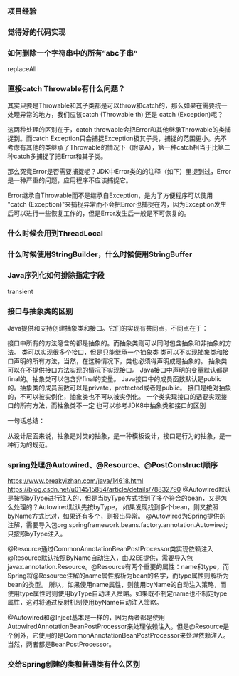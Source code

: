 ### 项目经验

### 觉得好的代码实现

### 如何删除一个字符串中的所有”abc子串“
replaceAll

### 直接catch Throwable有什么问题？
其实只要是Throwable和其子类都是可以throw和catch的，那么如果在需要统一处理异常的地方，我们应该catch (Throwable th) 还是 catch (Exception)呢？

这两种处理的区别在于，catch throwable会把Error和其他继承Throwable的类捕捉到。而catch Exception只会捕捉Exception极其子类，捕捉的范围更小。先不考虑有其他的类继承了Throwable的情况下（附录A），第一种catch相当于比第二种catch多捕捉了把Error和其子类。

那么究竟Error是否需要捕捉呢？JDK中Error类的的注释（如下）里提到过，Error是一种严重的问题，应用程序不应该捕捉它。


Error继承自Throwable而不是继承自Exception，是为了方便程序可以使用 "catch (Exception)"来捕捉异常而不会把Error也捕捉在内，因为Exception发生后可以进行一些恢复工作的，但是Error发生后一般是不可恢复的。

### 什么时候会用到ThreadLocal

### 什么时候使用StringBuilder，什么时候使用StringBuffer

### Java序列化如何排除指定字段
transient

### 接口与抽象类的区别
Java提供和支持创建抽象类和接口。它们的实现有共同点，不同点在于：

接口中所有的方法隐含的都是抽象的。而抽象类则可以同时包含抽象和非抽象的方法。
类可以实现很多个接口，但是只能继承一个抽象类
类可以不实现抽象类和接口声明的所有方法，当然，在这种情况下，类也必须得声明成是抽象的。
抽象类可以在不提供接口方法实现的情况下实现接口。
Java接口中声明的变量默认都是final的。抽象类可以包含非final的变量。
Java接口中的成员函数默认是public的。抽象类的成员函数可以是private，protected或者是public。
接口是绝对抽象的，不可以被实例化，抽象类也不可以被实例化。
一个类实现接口的话要实现接口的所有方法，而抽象类不一定
也可以参考JDK8中抽象类和接口的区别

一句话总结：

从设计层面来说，抽象是对类的抽象，是一种模板设计，接口是行为的抽象，是一种行为的规范。

### spring处理@Autowired、@Resource、@PostConstruct顺序
https://www.breakyizhan.com/java/14618.html
https://blog.csdn.net/u014515854/article/details/78832790
@Autowired默认是按照byType进行注入的，但是当byType方式找到了多个符合的bean，又是怎么处理的？Autowired默认先按byType，
如果发现找到多个bean，则又按照byName方式比对，如果还有多个，则报出异常。
@Autowired为Spring提供的注解，需要导入包org.springframework.beans.factory.annotation.Autowired;只按照byType注入。

@Resource通过CommonAnnotationBeanPostProcessor类实现依赖注入
@Resource默认按照ByName自动注入，由J2EE提供，需要导入包javax.annotation.Resource。@Resource有两个重要的属性：name和type，而Spring将@Resource注解的name属性解析为bean的名字，而type属性则解析为bean的类型。
所以，如果使用name属性，则使用byName的自动注入策略，而使用type属性时则使用byType自动注入策略。如果既不制定name也不制定type属性，这时将通过反射机制使用byName自动注入策略。

@Autowired和@Inject基本是一样的，因为两者都是使用AutowiredAnnotationBeanPostProcessor来处理依赖注入。但是@Resource是个例外，它使用的是CommonAnnotationBeanPostProcessor来处理依赖注入。
当然，两者都是BeanPostProcessor。

### 交给Spring创建的类和普通类有什么区别